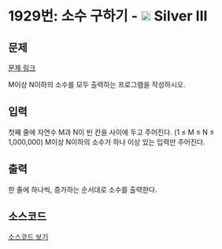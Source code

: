 # 1929번: 소수 구하기 - <img src="https://static.solved.ac/tier_small/8.svg" style="height:20px" /> Silver III

<!-- performance -->

<!-- 문제 제출 후 깃허브에 푸시를 했을 때 제출한 코드의 성능이 입력될 공간입니다.-->

<!-- end -->

## 문제

[문제 링크](https://boj.kr/1929)


<p>M이상 N이하의 소수를 모두 출력하는 프로그램을 작성하시오.</p>



## 입력


<p>첫째 줄에 자연수 M과 N이 빈 칸을 사이에 두고 주어진다. (1 ≤ M ≤ N ≤ 1,000,000)&nbsp;M이상 N이하의 소수가 하나 이상 있는 입력만 주어진다.</p>



## 출력


<p>한 줄에 하나씩, 증가하는 순서대로 소수를 출력한다.</p>



## 소스코드

[소스코드 보기](소수%20구하기.c)